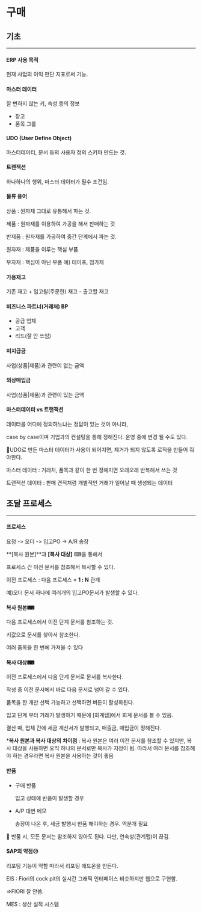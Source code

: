 # 구매



## 기초

***

#### ERP 사용 목적

현재 사업의 이익 판단 지표로써 기능.

#### 마스터 데이터

잘 변하지 않는 키, 속성 등의 정보

- 창고
- 품목 그룹

#### UDO (User Define Object)

마스터데이터, 문서 등의 사용자 정의 스키마 만드는 것.

#### 트랜잭션

하나하나의 행위, 마스터 데이터가 필수 조건임.

#### 물류 용어

상품 : 원자재 그대로 유통해서 파는 것.

제품 : 원자재를 이용하여 가공을 해서 판매하는 것

반제품 : 원자재를 가공하여 중간 단계에서 파는 것.

원자재 : 제품을 이루는 핵심 부품

부자재 : 핵심이 아닌 부품 예) 테이프, 첨가제

#### 가용재고

기존 재고 + 입고될(주문한) 재고 - 출고할 재고

#### 비즈니스 파트너(거래처) BP

- 공급 업체
- 고객
- 리드(잘 안 쓰임)

#### 미지급금

사업(상품|제품)과 관련이 없는 금액

#### 외상매입금

사업(상품|제품)과 관련이 있는 금액



#### 마스터데이터 vs 트랜잭션

데이터를 어디에 정의하느냐는 정답이 있는 것이 아니라,

 case by case이며 기업과의 컨설팅을 통해 정해진다. 운영 중에 변경 될 수도 있다.

🚨UDO로 만든 마스터 데이터가 사용이 되어지면, 제거가 되지 않도록 로직을 만들어 줘야한다.



마스터 데이터 : 거래처, 품목과 같이 한 번 정해지면 오래오래 반복해서 쓰는 것

트랜잭션 데이터 : 판매 견적처럼 개별적인 거래가 일어날 때 생성되는 데이터



## 조달 프로세스

***

#### 프로세스

요청 -> 오더 -> 입고PO -> A/R 송장

**[복사 원본]**과 **[복사 대상]** ⌨을 통해서

프로세스 간 이전 문서를 참조해서 복사할 수 있다.

이전 프로세스 : 다음 프로세스 = **1 : N**  관계

예)오더 문서 하나에 여러개의 입고PO문서가 발생할 수 있다. 

#### 복사 원본⌨

다음 프로세스에서 이전 단계 문서를 참조하는 것.

키값으로 문서를 찾아서 참조한다.

여러 품목을 한 번에 가져올 수 있다

#### 복사 대상⌨

이전 프로세스에서 다음 단계 문서로 문서를 복사한다.

작성 중 이전 문서에서 바로 다음 문서로 넘어 갈 수 있다.

품목을 한 개만 선택 가능하고 선택하면 버튼이 활성화된다.

입고 단계 부터 거래가 발생하기 때문에 [회계탭]에서 회계 문서를 볼 수 있음.

결산 때, 업체 간에 세금 계산서가 발행되고, 매출금, 매입금이 정해진다.

***복사 원본과 복사 대상의** **차이점** : 복사 원본은 여러 이전 문서를 참조할 수 있지만, 복사 대상을 사용하면 오직 하나의 문서로만 복사가 지정이 됨. 따라서 여러 문서를 참조해야 하는 경우라면 복사 원본을 사용하는 것이 좋음

#### 반품

- 구매 반품

  입고 상태에 반품이 발생할 경우

- A/P 대변 메모

  송장이 나온 후, 세금 발행시 반품 해야하는 경우. 역분개 필요

🚨 반품 시, 모든 문서는 참조하지 않아도 된다. 다만, 연속성(관계맵)이 끊김.

#### SAP의 약점😥

리포팅 기능이 약함 따라서 리포팅 애드온을 만든다.

EIS : Fiori의 cock pit의 실시간 그래픽 인터페이스 비슷하지만 웹으로 구현함. 

=>FIORI 잘 안씀.

MES : 생산 실적 시스템
